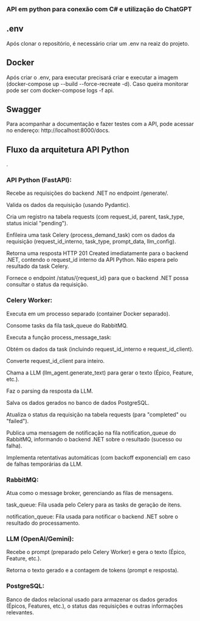 ### API em python para conexão com C# e utilização do ChatGPT

## .env
Após clonar o repositório, é necessário criar um .env na reaiz do projeto.

## Docker
Após criar o .env, para executar precisará criar e executar a imagem (docker-compose up --build --force-recreate -d). Caso queira monitorar pode ser com docker-compose logs -f api.

## Swagger
Para acompanhar a documentação e fazer testes com a API, pode acessar no endereço: http://localhost:8000/docs.


## Fluxo da arquitetura API Python

.
### API Python (FastAPI):

Recebe as requisições do backend .NET no endpoint /generate/.

Valida os dados da requisição (usando Pydantic).

Cria um registro na tabela requests (com request_id, parent, task_type, status inicial "pending").

Enfileira uma task Celery (process_demand_task) com os dados da requisição (request_id_interno, task_type, prompt_data, llm_config).

Retorna uma resposta HTTP 201 Created imediatamente para o backend .NET, contendo o request_id interno da API Python. Não espera pelo resultado da task Celery.

Fornece o endpoint /status/{request_id} para que o backend .NET possa consultar o status da requisição.


### Celery Worker:

Executa em um processo separado (container Docker separado).

Consome tasks da fila task_queue do RabbitMQ.

Executa a função process_message_task:

Obtém os dados da task (incluindo request_id_interno e request_id_client).

Converte request_id_client para inteiro.

Chama a LLM (llm_agent.generate_text) para gerar o texto (Épico, Feature, etc.).

Faz o parsing da resposta da LLM.

Salva os dados gerados no banco de dados PostgreSQL.

Atualiza o status da requisição na tabela requests (para "completed" ou "failed").

Publica uma mensagem de notificação na fila notification_queue do RabbitMQ, informando o backend .NET sobre o resultado (sucesso ou falha).

Implementa retentativas automáticas (com backoff exponencial) em caso de falhas temporárias da LLM.


### RabbitMQ:

Atua como o message broker, gerenciando as filas de mensagens.

task_queue: Fila usada pelo Celery para as tasks de geração de itens.

notification_queue: Fila usada para notificar o backend .NET sobre o resultado do processamento.


### LLM (OpenAI/Gemini):

Recebe o prompt (preparado pelo Celery Worker) e gera o texto (Épico, Feature, etc.).

Retorna o texto gerado e a contagem de tokens (prompt e resposta).


### PostgreSQL:

Banco de dados relacional usado para armazenar os dados gerados (Épicos, Features, etc.), o status das requisições e outras informações relevantes.
